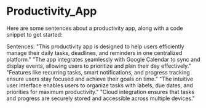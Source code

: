 # Productivity_App


Here are some sentences about a productivity app, along with a code snippet to get started:

Sentences:
"This productivity app is designed to help users efficiently manage their daily tasks, deadlines, and reminders in one centralized platform."
"The app integrates seamlessly with Google Calendar to sync and display events, allowing users to prioritize and plan their day effectively."
"Features like recurring tasks, smart notifications, and progress tracking ensure users stay focused and achieve their goals on time."
"The intuitive user interface enables users to organize tasks with labels, due dates, and priorities for maximum productivity."
"Cloud integration ensures that tasks and progress are securely stored and accessible across multiple devices."
